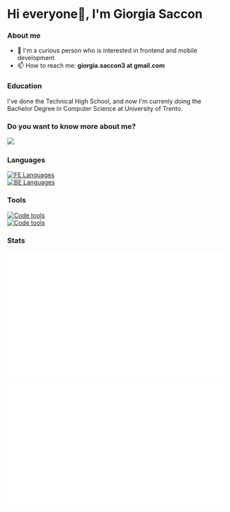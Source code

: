 # Hi everyone👋, I'm Giorgia Saccon

### About me
- 💬 I'm a curious person who is interested in frontend and mobile development
- 📫 How to reach me: **giorgia.saccon3 at gmail.com**

### Education
I've done the Technical High School, and now I'm currenly doing the Bachelor Degree in Computer Science at University of Trento.

### Do you want to know more about me?
<a href="https://www.linkedin.com/in/giorgia-saccon-9946b8235/">
    <img src="https://skillicons.dev/icons?i=linkedin" />
  </a>

### Languages
[![FE Languages](https://skillicons.dev/icons?i=html,css,flutter)](https://skillicons.dev)
<br>
[![BE Languages](https://skillicons.dev/icons?i=c,cpp,java,rust,mysql,mongodb,kotlin)](https://skillicons.dev)

### Tools
[![Code tools](https://skillicons.dev/icons?i=latex,figma)](https://skillicons.dev)
<br>
[![Code tools](https://skillicons.dev/icons?i=github,idea,clion,vscode,androidstudio)](https://skillicons.dev)

### Stats
![](https://raw.githubusercontent.com/GioGio31/github-stats/master/generated/overview.svg#gh-dark-mode-only)
![](https://raw.githubusercontent.com/GioGio31/github-stats/master/generated/languages.svg#gh-dark-mode-only)

<!--
**GioGio31/GioGio31** is a ✨ _special_ ✨ repository because its `README.md` (this file) appears on your GitHub profile.

Here are some ideas to get you started:

- 🔭 I’m currently working on ...
- 🌱 I’m currently learning ...
- 👯 I’m looking to collaborate on ...
- 🤔 I’m looking for help with ...
- 💬 Ask me about ...
- 📫 How to reach me: ...
- 😄 Pronouns: ...
- ⚡ Fun fact: ...
-->
